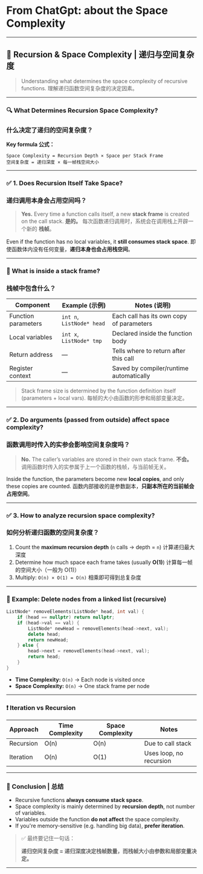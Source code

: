 # From ChatGpt: about the Space Complexity

------

## 📘 Recursion & Space Complexity | 递归与空间复杂度

> Understanding what determines the space complexity of recursive functions.
>  理解递归函数空间复杂度的决定因素。

------

### 🔍 What Determines Recursion Space Complexity?

### 什么决定了递归的空间复杂度？

**Key formula 公式：**

```text
Space Complexity = Recursion Depth × Space per Stack Frame  
空间复杂度 = 递归深度 × 每一帧栈空间大小
```

------

### ✅ 1. Does Recursion Itself Take Space?

### 递归调用本身会占用空间吗？

> **Yes.** Every time a function calls itself, a new **stack frame** is created on the call stack.
>  **是的。** 每次函数递归调用时，系统会在调用栈上开辟一个新的 **栈帧**。

Even if the function has no local variables, it **still consumes stack space**.
 即使函数体内没有任何变量，**递归本身也会占用栈空间**。

------

### 🧠 What is inside a stack frame?

### 栈帧中包含什么？

| Component           | Example (示例)            | Notes (说明)                             |
| ------------------- | ------------------------- | ---------------------------------------- |
| Function parameters | `int n`, `ListNode* head` | Each call has its own copy of parameters |
| Local variables     | `int x`, `ListNode* tmp`  | Declared inside the function body        |
| Return address      | —                         | Tells where to return after this call    |
| Register context    | —                         | Saved by compiler/runtime automatically  |

> Stack frame size is determined by the function definition itself (parameters + local vars).
>  每帧的大小由函数的形参和局部变量决定。

------

### ✅ 2. Do arguments (passed from outside) affect space complexity?

### 函数调用时传入的实参会影响空间复杂度吗？

> **No.** The caller’s variables are stored in their own stack frame.
>  **不会。** 调用函数时传入的实参属于上一个函数的栈帧，与当前帧无关。

Inside the function, the parameters become new **local copies**, and only these copies are counted.
 函数内部接收的是参数副本，**只副本所在的当前帧会占用空间**。

------

### ✅ 3. How to analyze recursion space complexity?

### 如何分析递归函数的空间复杂度？

1. Count the **maximum recursion depth** (`n` calls → depth = `n`)
    计算递归最大深度
2. Determine how much space each frame takes (usually **O(1)**)
    计算每一帧的空间大小（一般为 O(1)）
3. Multiply: `O(n) × O(1) = O(n)`
    相乘即可得到总复杂度

------

### 🔁 Example: Delete nodes from a linked list (recursive)

```cpp
ListNode* removeElements(ListNode* head, int val) {
    if (head == nullptr) return nullptr;
    if (head->val == val) {
        ListNode* newHead = removeElements(head->next, val);
        delete head;
        return newHead;
    } else {
        head->next = removeElements(head->next, val);
        return head;
    }
}
```

- **Time Complexity:** `O(n)` → Each node is visited once
- **Space Complexity:** `O(n)` → One stack frame per node

------

### ❗ Iteration vs Recursion

| Approach  | Time Complexity | Space Complexity | Notes                   |
| --------- | --------------- | ---------------- | ----------------------- |
| Recursion | O(n)            | O(n)             | Due to call stack       |
| Iteration | O(n)            | O(1)             | Uses loop, no recursion |

------

### 📝 Conclusion | 总结

- Recursive functions **always consume stack space**.
- Space complexity is mainly determined by **recursion depth**, not number of variables.
- Variables outside the function **do not affect** the space complexity.
- If you're memory-sensitive (e.g. handling big data), **prefer iteration**.

> ✅ 最终要记住一句话：
>
> **递归空间复杂度 = 递归深度决定栈帧数量，而栈帧大小由参数和局部变量决定。**

------

